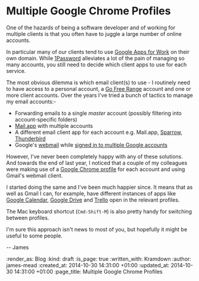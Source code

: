 Multiple Google Chrome Profiles
===============================

One of the hazards of being a software developer and of working for multiple clients is that you often have to juggle a large number of online accounts.

In particular many of our clients tend to use [Google Apps for Work][] on their own domain. While [1Password][] alleviates a lot of the pain of managing so many accounts, you still need to decide which client apps to use for each service.

The most obvious dilemma is which email client(s) to use - I routinely need to have access to a personal account, a [Go Free Range][] account and one or more client accounts. Over the years I've tried a bunch of tactics to manage my email accounts:-

* Forwarding emails to a single _master_ account (possibly filtering into account-specific folders)
* [Mail.app][] with multiple accounts
* A different email client app for each account e.g. Mail.app, [Sparrow][], [Thunderbird][]
* Google's [webmail][] while [signed in to multiple Google accounts][]

However, I've never been completely happy with any of these solutions. And towards the end of last year, I noticed that a couple of my colleagues were making use of a [Google Chrome profile][Manage multiple users on Chrome] for each account and using Gmail's webmail client.

I started doing the same and I've been much happier since. It means that as well as Gmail I can, for example, have different instances of apps like [Google Calendar][], [Google Drive][] and [Trello][] open in the relevant profiles.

The Mac keyboard shortcut (`Cmd-Shift-M`) is also pretty handy for switching between profiles.

I'm sure this approach isn't news to most of you, but hopefully it might be useful to some people.

-- James


[Google Apps for Work]: https://www.google.com/work/apps/business/
[1Password]: https://agilebits.com/onepassword
[Go Free Range]: /
[Mail.app]: http://en.wikipedia.org/wiki/Mail_(application)
[Sparrow]: http://sparrowmailapp.com/
[Thunderbird]: https://www.mozilla.org/en-GB/thunderbird/
[webmail]: https://mail.google.com/
[Manage multiple users on Chrome]: https://support.google.com/chrome/answer/2364824?hl=en
[Google Calendar]: https://calendar.google.com/
[Google Drive]: https://drive.google.com/
[Trello]: https://trello.com/
[signed in to multiple Google accounts]: https://support.google.com/accounts/answer/1721977?hl=en

:render_as: Blog
:kind: draft
:is_page: true
:written_with: Kramdown
:author: james-mead
:created_at: 2014-10-30 14:31:00 +01:00
:updated_at: 2014-10-30 14:31:00 +01:00
:page_title: Multiple Google Chrome Profiles

